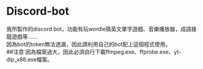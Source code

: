 # Discord-bot
我所製作的discord bot，功能有玩wordle猜英文單字遊戲、音樂播放器，成語接龍遊戲等......
<br>因為bot的token無法透漏，因此請利用自己的bot配上這個程式使用。<br>
##注意
因為檔案過大，因此必須自行下載ffmpeg.exe、ffprobe.exe、yt-dlp_x86.exe檔案。
